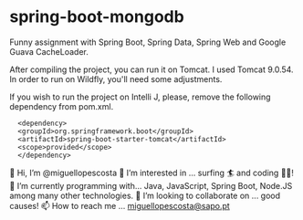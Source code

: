 # spring-boot-mongodb
Funny assignment with Spring Boot, Spring Data, Spring Web and Google Guava CacheLoader.

After compiling the project, you can run it on Tomcat. I used Tomcat 9.0.54. In order to run on Wildfly, you'll need some adjustments.

If you wish to run the project on Intelli J, please, remove the following dependency from pom.xml.

      <dependency>
      <groupId>org.springframework.boot</groupId>
      <artifactId>spring-boot-starter-tomcat</artifactId>
      <scope>provided</scope>
      </dependency>
      
👋 Hi, I’m @miguellopescosta 👀 I’m interested in ... surfing 🏄 and coding 👨‍💻! 🌱 I’m currently programming with... Java, JavaScript, Spring Boot, Node.JS among many other technologies. 💞️ I’m looking to collaborate on ... good causes! 📫 How to reach me ... miguellopescosta@sapo.pt
